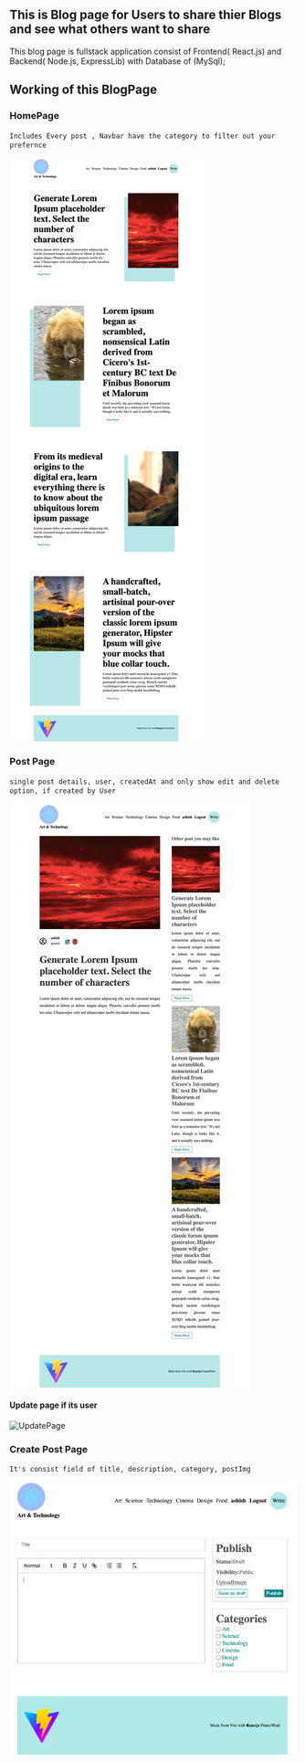 ## This is Blog page for Users to share thier Blogs and see what others want to share
 This blog page is fullstack application consist of Frontend( React.js) and 
 Backend( Node.js, ExpressLib) with Database of (MySql);


## Working of this BlogPage

### HomePage
    Includes Every post , Navbar have the category to filter out your prefernce
   ![BlogPage](blogApp/public/homePage.png)

### Post Page
    single post details, user, createdAt and only show edit and delete option, if created by User

   ![PostPage](blogApp/public/postPage.png)

  #### Update page if its user

  ![UpdatePage](blogApp/public/updatePage.png)


### Create Post Page
    It's consist field of title, description, category, postImg
  ![CreatePost](blogApp/public/createPost.png) 
  
 
  

   
   


    
    
